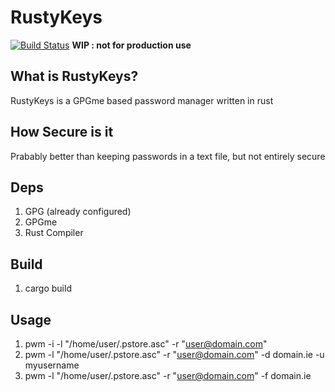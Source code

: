 # RustyKeys
[![Build Status](https://travis-ci.org/TGRGIT/RustyKeys.svg?branch=master)](https://travis-ci.org/TGRGIT/RustyKeys)
**WIP : not for production use**

## What is RustyKeys?
RustyKeys is a GPGme based password manager written in rust


## How Secure is it 
Prabably better than keeping passwords in a text file, but not entirely secure


## Deps
1. GPG (already configured)
2. GPGme
3. Rust Compiler


## Build
1. cargo build


## Usage
1. pwm -i -l "/home/user/.pstore.asc" -r "user@domain.com"
2. pwm -l "/home/user/.pstore.asc" -r "user@domain.com" -d domain.ie -u myusername
3. pwm -l "/home/user/.pstore.asc" -r "user@domain.com" -f domain.ie
